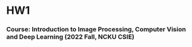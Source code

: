 # HW1
### Course: Introduction to Image Processing, Computer Vision and Deep Learning (2022 Fall, NCKU CSIE)
